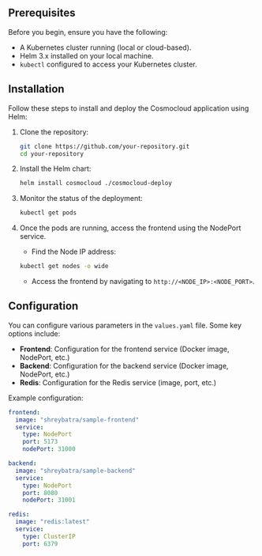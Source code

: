 ## Prerequisites

Before you begin, ensure you have the following:

- A Kubernetes cluster running (local or cloud-based).
- Helm 3.x installed on your local machine.
- `kubectl` configured to access your Kubernetes cluster.

## Installation

Follow these steps to install and deploy the Cosmocloud application using Helm:

1. Clone the repository:

    ```bash
    git clone https://github.com/your-repository.git
    cd your-repository
    ```

2. Install the Helm chart:

    ```bash
    helm install cosmocloud ./cosmocloud-deploy
    ```

3. Monitor the status of the deployment:

    ```bash
    kubectl get pods
    ```

4. Once the pods are running, access the frontend using the NodePort service.

    - Find the Node IP address:

    ```bash
    kubectl get nodes -o wide
    ```

    - Access the frontend by navigating to `http://<NODE_IP>:<NODE_PORT>`.

## Configuration

You can configure various parameters in the `values.yaml` file. Some key options include:

- **Frontend**: Configuration for the frontend service (Docker image, NodePort, etc.)
- **Backend**: Configuration for the backend service (Docker image, NodePort, etc.)
- **Redis**: Configuration for the Redis service (image, port, etc.)

Example configuration:

```yaml
frontend:
  image: "shreybatra/sample-frontend"
  service:
    type: NodePort
    port: 5173
    nodePort: 31000

backend:
  image: "shreybatra/sample-backend"
  service:
    type: NodePort
    port: 8080
    nodePort: 31001

redis:
  image: "redis:latest"
  service:
    type: ClusterIP
    port: 6379

